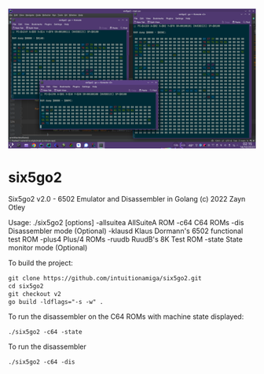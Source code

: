 ![6502 Emulator, Debugger and Disassembler](six5go2.png "six5go2")

# six5go2

Six5go2 v2.0 - 6502 Emulator and Disassembler in Golang (c) 2022 Zayn Otley

Usage: ./six5go2 [options]
  -allsuitea
        AllSuiteA ROM
  -c64
        C64 ROMs
  -dis
        Disassembler mode (Optional)
  -klausd
        Klaus Dormann's 6502 functional test ROM
  -plus4
        Plus/4 ROMs
  -ruudb
        RuudB's 8K Test ROM
  -state
        State monitor mode (Optional)

To build the project:

    git clone https://github.com/intuitionamiga/six5go2.git
    cd six5go2
    git checkout v2
    go build -ldflags="-s -w" .

To run the disassembler on the C64 ROMs with machine state displayed:

    ./six5go2 -c64 -state

To run the disassembler

    ./six5go2 -c64 -dis

           

